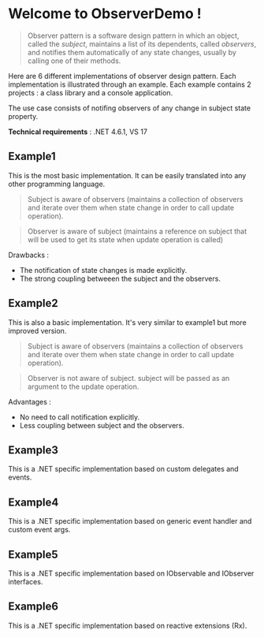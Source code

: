 # Welcome to ObserverDemo !

> Observer pattern is a software design pattern in which an object, called the *subject*, maintains a list of its dependents, called *observers*, and notifies them automatically of any state changes, usually by calling one of their methods.

Here are 6 different implementations of observer design pattern. Each implementation is illustrated through an example.
Each example contains 2 projects : a class library and a console application.

The use case consists of notifing observers of any change in subject state property.

**Technical requirements** : .NET 4.6.1, VS 17 

## Example1
This is the most basic implementation. It can be easily translated into any other programming language.

>Subject is aware of observers (maintains a collection of observers and iterate over them when state change in order to call update operation).

>Observer is aware of subject (maintains a reference on subject that will be used to get its state when update operation is called)

Drawbacks : 
- The notification of state changes is made explicitly.
- The strong coupling betweeen the subject and the observers.

## Example2
This is also a basic implementation. It's very similar to example1 but more improved version.

>Subject is aware of observers (maintains a collection of observers and iterate over them when state change in order to call update operation).

>Observer is not aware of subject. subject will be passed as an argument to the update operation.

Advantages :
- No need to call notification explicitly.
- Less coupling between subject and the observers.

## Example3
This is a .NET specific implementation based on custom delegates and events.

## Example4
This is a .NET specific implementation based on generic event handler and custom event args.

## Example5
This is a .NET specific implementation based on IObservable and IObserver interfaces.

## Example6
This is a .NET specific implementation based on reactive extensions (Rx).
